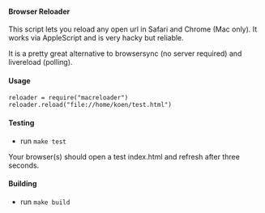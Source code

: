 #### Browser Reloader

This script lets you reload any open url in Safari and Chrome (Mac only). It works via AppleScript and is very hacky but reliable.

It is a pretty great alternative to browsersync (no server required) and livereload (polling).

#### Usage

```
reloader = require("macreloader")
reloader.reload("file://home/koen/test.html")
```

#### Testing

- run `make test`

Your browser(s) should open a test index.html and refresh after three seconds.

#### Building

- run `make build`